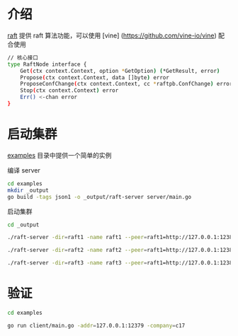 # 介绍

[raft](https://github.com/vine-io/raft) 提供 raft 算法功能，可以使用 [vine] (https://github.com/vine-io/vine) 配合使用

```bash
// 核心接口
type RaftNode interface {
	Get(ctx context.Context, option *GetOption) (*GetResult, error)
	Propose(ctx context.Context, data []byte) error
	ProposeConfChange(ctx context.Context, cc *raftpb.ConfChange) error
	Stop(ctx context.Context) error
	Err() <-chan error
}
```

# 启动集群

[examples](https://github.com/vine-io/raft/examples) 目录中提供一个简单的实例

编译 server
```bash
cd examples
mkdir _output
go build -tags json1 -o _output/raft-server server/main.go
```

启动集群
```bash
cd _output

./raft-server -dir=raft1 -name raft1 --peer=raft1=http://127.0.0.1:12380,raft2=http://127.0.0.1:22380,raft3=http://127.0.0.1:32380 -addr=127.0.0.1:12379

./raft-server -dir=raft2 -name raft2 --peer=raft1=http://127.0.0.1:12380,raft2=http://127.0.0.1:22380,raft3=http://127.0.0.1:32380 -addr=127.0.0.1:22379

./raft-server -dir=raft3 -name raft3 --peer=raft1=http://127.0.0.1:12380,raft2=http://127.0.0.1:22380,raft3=http://127.0.0.1:32380 -addr=127.0.0.1:32379
```

# 验证
```bash
cd examples

go run client/main.go -addr=127.0.0.1:12379 -company=c17
```
